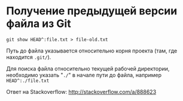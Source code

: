 # Получение предыдущей версии файла из Git

```shell
git show HEAD^:file.txt > file-old.txt
```

Путь до файла указывается относительно корня проекта (там, где находится `.git/`).

Для поиска файла относительно текущей рабочей директории, необходимо указать "`./`" в начале пути до файла, например `HEAD^:./file.txt`

Ответ на Stackoverflow: http://stackoverflow.com/a/888623